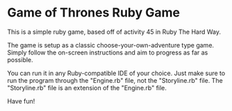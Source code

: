 # Game of Thrones Ruby Game
This is a simple ruby game, based off of activity 45 in Ruby The Hard Way. 

The game is setup as a classic choose-your-own-adventure type game.
Simply follow the on-screen instructions and aim to progress as far as possible.

You can run it in any Ruby-compatible IDE of your choice. 
Just make sure to run the program through the "Engine.rb" file, not the "Storyline.rb" file.
The "Storyline.rb" file is an extension of the "Engine.rb" file.

Have fun!
